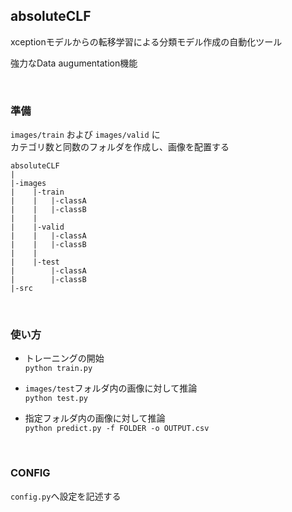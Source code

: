 ## absoluteCLF

xceptionモデルからの転移学習による分類モデル作成の自動化ツール

強力なData augumentation機能

<br>

### 準備

`images/train` および `images/valid` に<br>
カテゴリ数と同数のフォルダを作成し、画像を配置する
```
absoluteCLF
|
|-images
|    |-train
|    |   |-classA
|    |   |-classB
|    |
|    |-valid
|    |   |-classA
|    |   |-classB
|    |
|    |-test
|        |-classA
|        |-classB
|-src
```

<br>

### 使い方

- トレーニングの開始<br>
`python train.py`

- `images/test`フォルダ内の画像に対して推論<br>
`python test.py`

- 指定フォルダ内の画像に対して推論<br>
`python predict.py -f FOLDER -o OUTPUT.csv`

<br>

### CONFIG
`config.py`へ設定を記述する
